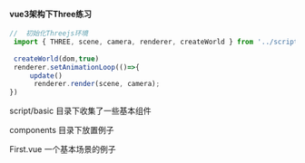 #### vue3架构下Three练习

```js
//  初始化Threejs环境
 import { THREE, scene, camera, renderer, createWorld } from '../script/createWorld'
 
 createWorld(dom,true)
 renderer.setAnimationLoop(()=>{
     update()
      renderer.render(scene, camera);
})
```
script/basic 目录下收集了一些基本组件

components 目录下放置例子

First.vue 一个基本场景的例子